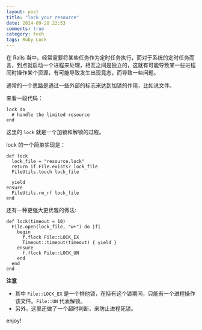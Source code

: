 ```yaml
---
layout: post
title: "lock your resource"
date: 2014-09-28 22:53
comments: true
category: tech
tags: Ruby Lock
---
```


在 Rails 当中，经常需要将某些任务作为定时任务执行，而对于系统的定时任务而言，到点就启动一个进程来处理，相互之间是独立的，这就有可能导致某一些进程同时操作某个资源，有可能导致发生出现竟态，而导致一些问题。

通常的一个思路是通过一些外部的标志来达到加锁的作用，比如说文件。

来看一段代码：

    lock do
      # handle the limited resource
    end

这里的 `lock` 就是一个加锁和解锁的过程。

lock 的一个简单实现是：

    def lock
      lock_file = "resource.lock"
      return if File.exists? lock_file
      FileUtils.touch lock_file

      yield
    ensure
      FileUtils.rm_rf lock_file
    end

还有一种更强大更优雅的做法:

    def lock(timeout = 10)
      File.open(lock_file, "w+") do |f|
        begin
          f.flock File::LOCK_EX
          Timeout::timeout(timeout) { yield }
        ensure
          f.flock File::LOCK_UN
        end
      end
    end

**注意**

- 其中 `File::LOCK_EX` 是一个排他锁，在持有这个锁期间，只能有一个进程操作该文件。`File::UN` 代表解锁。
- 另外，这里还做了一个超时判断，来防止进程死锁。

enjoy!
